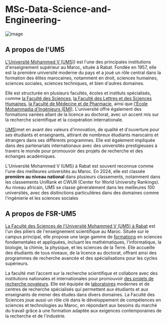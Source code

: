 # MSc-Data-Science-and-Engineering-
![image](https://github.com/almasstudyjourney/MSc-Data-Science-and-Engineering-/blob/main/fsr-um5.png)

## A propos de l'UM5

[L'Université Mohammed V (UM5)](http://www.um5.ac.ma/um5/)) est l'une des principales institutions d'enseignement supérieur au Maroc, située à Rabat. Fondée en 1957, elle est la première université moderne du pays et a joué un rôle central dans la formation des élites marocaines, notamment en droit, sciences humaines, sciences sociales, sciences techniques, et bien d'autres domaines.

Elle est structurée en plusieurs facultés, écoles et instituts spécialisés, comme [la Faculté des Sciences](http://www.fsr.ac.ma/), [la Faculté des Lettres et des Sciences Humaines](http://www.um5.ac.ma/um5/faculte-des-lettres-et-des-sciences-humaines-de-rabat), [la Faculté de Médecine et de Pharmacie](https://fmp.um5.ac.ma/), ainsi que [l'École Mohammadia d'Ingénieurs (EMI)](https://www.emi.ac.ma/). L'université offre également des formations variées allant de la licence au doctorat, avec un accent mis sur la recherche scientifique et la coopération internationale.

[UM5](http://www.um5.ac.ma/um5/node/1001))met en avant des valeurs d'innovation, de qualité et d'ouverture pour ses étudiants et enseignants, attirant de nombreux étudiants marocains et étrangers dans ses différents programmes. Elle est également impliquée dans des partenariats internationaux avec des universités prestigieuses à travers le monde pour promouvoir des projets de recherche et des échanges académiques.

L’Université Mohammed V (UM5) à Rabat est souvent reconnue comme l'une des meilleures universités au Maroc. En 2024, elle est classée **première au niveau national** dans plusieurs classements, notamment dans les classements UniRank et CWUR (Center for World University Rankings). Au niveau africain, UM5 se classe généralement dans les meilleures 100 universités, avec des distinctions particulières dans des domaines comme l'ingénierie et les sciences sociales

## A propos de FSR-UM5
[La Faculté des Sciences de l'Université Mohammed V (UM5) à Rabat](http://www.fsr.ac.ma/) est l'un des piliers de l'enseignement scientifique au Maroc. Située sur le campus principal, elle propose une large gamme de [formations](http://www.fsr.ac.ma/content/formations-0) en sciences fondamentales et appliquées, incluant les mathématiques, l'informatique, la biologie, la chimie, la physique,  et les sciences de la Terre. Elle accueille des étudiants de tous niveaux, de la licence au doctorat, offrant ainsi des programmes de recherche avancée et des spécialisations pour les cycles supérieurs.

La faculté met l’accent sur la recherche scientifique et collabore avec des institutions nationales et internationales pour promouvoir [des projets de recherche novateurs](http://www.fsr.ac.ma/content/cooperation-internationale). Elle est équipée de [laboratoires](http://www.fsr.ac.ma/content/laboratoires) modernes et de centres de recherche spécialisés qui permettent aux étudiants et aux enseignants de mener des études dans divers domaines. La Faculté des Sciences joue aussi un rôle clé dans le développement de compétences en sciences et technologies au Maroc, en répondant aux besoins du marché du travail grâce à une formation adaptée aux exigences contemporaines de la recherche et de l'industrie.
